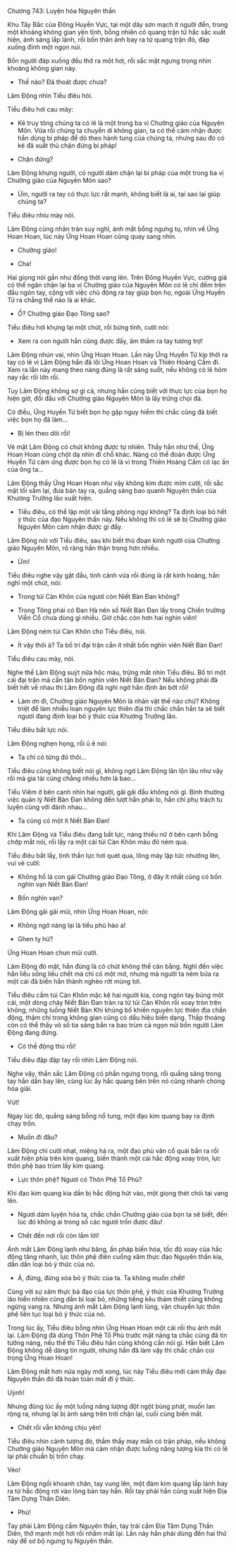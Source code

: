 




Chương 743: Luyện hóa Nguyên thần


Khu Tây Bắc của Đông Huyền Vực, tại một dãy sơn mạch ít người đến, trong một khoảng không gian yên tĩnh, bỗng nhiên có quang trận tử hắc sắc xuất hiện, ánh sáng lấp lánh, rồi bốn thân ảnh bay ra từ quang trận đó, đáp xuống đỉnh một ngọn núi.

Bốn người đáp xuống đều thở ra một hơi, rồi sắc mặt ngưng trọng nhìn khoảng không gian này.

- Thế nào? Đã thoát được chưa?

Lâm Động nhìn Tiểu điêu hỏi.

Tiểu điêu hơi cau mày:

- Kẻ truy tông chúng ta có lẽ là một trong ba vị Chưởng giáo của Nguyên Môn. Vừa rồi chúng ta chuyển di không gian, ta có thể cảm nhận được hắn dùng bí pháp để dò theo hành tung của chúng ta, nhưng sau đó có kẻ đã xuất thủ chặn đứng bí pháp!

- Chặn đứng?

Lâm Động khựng người, có người dám chặn lại bí pháp của một trong ba vị Chưởng giáo của Nguyên Môn sao?

- Ừm, người ra tay có thực lực rất mạnh, không biết là ai, tại sao lại giúp chúng ta?

Tiểu điêu nhíu mày nói.

Lâm Động cũng nhăn trán suy nghĩ, ánh mắt bỗng ngưng tụ, nhìn về Ứng Hoan Hoan, lúc này Ứng Hoan Hoan cũng quay sang nhìn.

- Chưởng giáo!

- Cha!

Hai giọng nói gần như đồng thời vang lên. Trên Đông Huyền Vực, cường giả có thể ngăn chặn lại ba vị Chưởng giáo của Nguyên Môn có lẽ chỉ đếm trên đầu ngón tay, cộng với việc chủ động ra tay giúp bọn họ, ngoài Ứng Huyền Tử ra chẳng thể nào là ai khác.

- Ồ? Chưởng giáo Đạo Tông sao?

Tiểu điêu hơi khựng lại một chút, rồi bừng tỉnh, cười nói:

- Xem ra con người hắn cũng được đấy, âm thầm ra tay tương trợ!

Lâm Động nhún vai, nhìn Ứng Hoan Hoan. Lần này Ứng Huyền Tử kịp thời ra tay có lẽ vì Lâm Động hắn đã lôi Ứng Hoan Hoan và Thiên Hoàng Cầm đi. Xem ra lần này mang theo nàng đúng là rất sáng suốt, nếu không có lẽ hôm nay rắc rối lớn rồi.

Tuy Lâm Động không sợ gì cả, nhưng hắn cũng biết với thực lực của bọn họ hiện giờ, đối đầu với Chưởng giáo Nguyên Môn là lấy trứng chọi đá.

Có điều, Ứng Huyền Tử biết bọn họ gặp nguy hiểm thì chắc cũng đã biết việc bọn họ đã làm…

- Bị lén theo dõi rồi!

Vẻ mặt Lâm Động có chút không được tự nhiên. Thấy hắn như thế, Ứng Hoan Hoan cũng chột dạ nhìn đi chỗ khác. Nàng có thể đoán được Ứng Huyền Tử cảm ứng được bọn họ có lẽ là vì trong Thiên Hoàng Cầm có lạc ấn của ông ta…

Lâm Động thấy Ứng Hoan Hoan như vậy không kìm được mỉm cười, rồi sắc mặt tối sầm lại, đưa bàn tay ra, quầng sáng bao quanh Nguyên thần của Khương Trưởng lão xuất hiện.

- Tiểu điêu, có thể lập một vài tầng phòng ngự không? Ta định loại bỏ hết ý thức của đạo Nguyên thần này. Nếu không thì có lẽ sẽ bị Chưởng giáo Nguyên Môn cảm nhận được gì đấy.

Lâm Động nói với Tiểu điêu, sau khi biết thủ đoạn kinh người của Chưởng giáo Nguyên Môn, rõ ràng hắn thận trọng hơn nhiều.

- Ừm!

Tiểu điêu nghe vậy gật đầu, tình cảnh vừa rồi đúng là rất kinh hoàng, hắn nghĩ một chút, nói:

- Trong túi Càn Khôn của ngươi còn Niết Bàn Đan không?

- Trong Tông phái có Đan Hà nên số Niết Bàn Đan lấy trong Chiến trường Viễn Cổ chưa dùng gì nhiều. Giờ chắc còn hơn hai nghìn viên!

Lâm Động ném túi Càn Khôn cho Tiểu điêu, nói.

- Ít vậy thôi à? Ta bố trí đại trận cần ít nhất bốn nghìn viên Niết Bàn Đan!

Tiểu điêu cau mày, nói.

Nghe thế Lâm Động suýt nữa hộc máu, trừng mắt nhìn Tiểu điêu. Bố trí một cái đại trận mà cần tận bốn nghìn viên Niết Bàn Đan? Nếu không phải đã biết hết về nhau thì Lâm Động đã nghi ngờ hắn định ăn bớt rồi!

- Làm ơn đi, Chưởng giáo Nguyên Môn là nhân vật thế nào chứ? Không triệt để làm nhiễu loạn nguyên lực thiên địa thì chắc chắn hắn ta sẽ biết ngươi đang định loại bỏ ý thức của Khương Trưởng lão.

Tiểu điêu bất lực nói.

Lâm Động nghẹn họng, rồi ủ ê nói:

- Ta chỉ có từng đó thôi…

Tiểu điêu cũng không biết nói gì, không ngờ Lâm Động lăn lộn lâu như vậy rồi mà gia tài cũng chẳng nhiều hơn là bao…

Tiểu Viêm ở bên cạnh nhìn hai người, gãi gãi đầu không nói gì. Bình thường việc quản lý Niết Bàn Đan không đến lượt hắn phải lo, hắn chỉ phụ trách tu luyện cùng với đánh nhau…

- Ta cũng có một ít Niết Bàn Đan!

Khi Lâm Động và Tiểu điêu đang bất lực, nàng thiếu nữ ở bên cạnh bỗng chớp mắt nói, rồi lấy ra một cái túi Càn Khôn màu đỏ ném qua.

Tiểu điêu bắt lấy, tinh thần lực hơi quét qua, lông mày lập tức nhướng lên, vui vẻ cười:

- Không hổ là con gái Chưởng giáo Đạo Tông, ở đây ít nhất cũng có bốn nghìn vạn Niết Bàn Đan!

- Bốn nghìn vạn?

Lâm Động gãi gãi mũi, nhìn Ứng Hoan Hoan, nói:

- Không ngờ nàng lại là tiểu phú hào a!

- Ghen tỵ hử?

Ứng Hoan Hoan chun mũi cười.

Lâm Động đỏ mặt, hắn đúng là có chút không thể cân bằng. Nghĩ đến việc hắn liều sống liều chết mà chỉ có một mớ, nhưng mà người ta ném bừa ra một cái đã biến hắn thành nghèo rớt mùng tơi.

Tiểu điêu cầm túi Càn Khôn mặc kệ hai người kia, cong ngón tay búng một cái, một dòng chảy Niết Bàn Đan tràn ra từ túi Càn Khôn rồi xoay tròn trên không, những luồng Niết Bàn Khí khủng bố khiến nguyên lực thiên địa chấn động, thậm chí trong không gian cũng có dấu hiệu biến dạng. Thấp thoáng còn có thể thấy vô số tia sáng bắn ra bao trùm cả ngọn núi bốn người Lâm Động đang đứng.

- Có thể động thủ rồi!

Tiểu điêu đập đập tay rồi nhìn Lâm Động nói.

Nghe vậy, thần sắc Lâm Động có phần ngưng trọng, rồi quầng sáng trong tay hắn dần bay lên, cùng lúc ấy hắc quang bên trên nó cũng nhanh chóng hóa giải.

Vút!

Ngay lúc đó, quầng sáng bỗng nổ tung, một đạo kim quang bay ra định chạy trốn.

- Muốn đi đâu?

Lâm Động chỉ cười nhạt, miệng há ra, một đạo phù văn cổ quái bắn ra rồi xuất hiện phía trên kim quang, biến thành một cái hắc động xoay tròn, lực thôn phệ bao trùm lấy kim quang.

- Lực thôn phệ? Ngươi có Thôn Phệ Tổ Phù?

Khi đạo kim quang kia dần bị hắc động hút vào, một giọng thét chói tai vang lên.

- Ngươi dám luyện hóa ta, chắc chắn Chưởng giáo của bọn ta sẽ biết, đến lúc đó không ai trong số các ngươi trốn được đâu!

- Chết đến nơi rồi còn lắm lời!

Ánh mắt Lâm Động lạnh như băng, ấn pháp biến hóa, tốc độ xoay của hắc động tăng nhanh, lực thôn phệ điên cuồng xâm thực đạo Nguyên thần kia, dần dần loại bỏ ý thức của nó.

- Á, đừng, đừng xóa bỏ ý thức của ta. Ta không muốn chết!

Cùng với sự xâm thực bá đạo của lực thôn phệ, ý thức của Khương Trưởng lão hiển nhiên cũng dần bị loại bỏ, những tiếng kêu thảm thiết cũng không ngừng vang ra. Nhưng ánh mắt Lâm Động lạnh lùng, vận chuyển lực thôn phệ liên tục loại bỏ ý thức của nó.

Trong lúc ấy, Tiểu điêu bỗng nhìn Ứng Hoan Hoan một cái rồi thu ánh mắt lại. Lâm Động đã dùng Thôn Phệ Tổ Phù trước mặt nàng ta chắc cũng đã tin tưởng nàng, nếu thế thì Tiểu điêu hắn cũng không cần nói gì. Hắn biết Lâm Động không dễ dàng tin người, nhưng hắn đã làm vậy thì chắc chắn coi trọng Ứng Hoan Hoan!

Lâm Động mất hơn nửa ngày mới xong, lúc này Tiểu điêu mới cảm thấy đạo Nguyên thần đó đã hoàn toàn mất đi ý thức.

Uỳnh!

Nhưng đúng lúc ấy một luồng năng lượng đột ngột bùng phát, muốn lan rộng ra, nhưng lại bị ánh sáng trên trời chặn lại, cuối cùng biến mất.

- Chết rồi vẫn không chịu yên!

Tiểu điêu nhìn cảnh tượng đó, thầm thấy may mắn có trận pháp, nếu không Chưởng giáo Nguyên Môn mà cảm nhận được luồng năng lượng kia thì có lẽ lại phải chuẩn bị trốn chạy.

Vèo!

Lâm Động ngồi khoanh chân, tay vung lên, một đám kim quang lấp lánh bay ra từ hắc động rơi vào lòng bàn tay hắn. Rồi tay phải hắn cũng xuất hiện Địa Tâm Dựng Thần Diên.

- Phù!

Tay phải Lâm Động cầm Nguyên thần, tay trái cầm Địa Tâm Dựng Thần Diên, thở mạnh một hơi rồi nhắm mắt lại. Lần này hắn phải dùng đến hai thứ này để sơ bộ ngưng tụ Nguyên thần.





